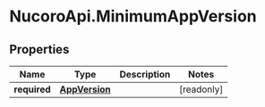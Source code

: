 # NucoroApi.MinimumAppVersion

## Properties

Name | Type | Description | Notes
------------ | ------------- | ------------- | -------------
**required** | [**AppVersion**](AppVersion.md) |  | [readonly] 


